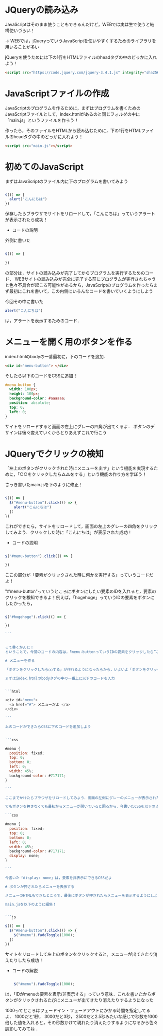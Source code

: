 


# JQueryの読み込み

JavaScriptはそのまま使うこともできるんだけど，WEBでは実は生で使うと結構使いづらい！

 -> WEBでは，jQueryっていうJavaScriptを使いやすくするためのライブラリを用いることが多い
 
jQueryを使うためには下の1行をHTMLファイルのheadタグの中のどっかに入れよう！
 
```html
<script src="https://code.jquery.com/jquery-3.4.1.js" integrity="sha256-WpOohJOqMqqyKL9FccASB9O0KwACQJpFTUBLTYOVvVU=" crossorigin="anonymous"></script>
```

# JavaScriptファイルの作成

JavaScriptのプログラムを作るために，まずはプログラムを書くためのJavaScriptファイルとして，index.htmlがあるのと同じフォルダの中に「main.js」というファイルを作ろう！

作ったら，そのファイルをHTMLから読み込むために，下の1行をHTMLファイルのheadタグの中のどっかに入れよう！


```html
<script src="main.js"></script>
```

# 初めてのJavaScript
まずはJavaScriptのファイル内に下のプログラムを書いてみよう

```js

$(() => {
  alert("こんにちは")
})

```

保存したらブラウザでサイトをリロードして，「こんにちは」っていうアラートが表示されたら成功！

- コードの説明

外側に書いた
```js

$(() => {
  
})

```
の部分は，サイトの読み込みが完了してからプログラムを実行するためのコード．
WEBサイトの読み込みが完全に完了する前にプログラムが実行されちゃうと色々不具合が起こる可能性があるから，JavaScriptのプログラムを作ったらまず最初にこれを書いて，この内側にいろんなコードを書いていくようにしよう

今回その中に書いた
```js
alert("こんにちは")
```

は，アラートを表示するためのコード．


# メニューを開く用のボタンを作る

index.htmlのbodyの一番最初に，下のコードを追加．

```html
<div id="menu-button"> </div>
```

そしたら以下のコードをCSSに追加！

```css
#menu-button {
  width: 100px;
  height: 100px;
  background-color: #aaaaaa;
  position: absolute;
  top: 0;
  left: 0;
}
```

サイトをリロードすると画面の左上にグレーの四角が出てくるよ．
ボタンのデザインは後々変えていくからとりあえずこれで行こう

# JQueryでクリックの検知

「左上のボタンがクリックされた時にメニューを出す」という機能を実現するために，「○○をクリックしたら△△をする」という機能の作り方を学ぼう！

さっき書いたmain.jsを下のように修正！


```js

$(() => {
  $("#menu-button").click(() => {
    alert("こんにちは")
  })
})
```

これができたら，サイトをリロードして，画面の左上のグレーの四角をクリックしてみよう．クリックした時に「こんにちは」が表示された成功！

- コードの説明


```js

$("#menu-button").click(() => {

})

```

ここの部分が「要素がクリックされた時に何かを実行する」っていうコードだよ！

"#menu-button"っていうところにボタンにしたい要素のIDを入れると，要素のクリックを検知できるよ！例えば，「hogehoge」っていうIDの要素をボタンにしたかったら，


```js

$("#hogehoge").click(() => {

})

```　 


って書くかんじ！
ということで，今回のコードの内容は，「menu-buttonっていうIDの要素をクリックしたら”こんにちは”っていうアラートを表示する」っていう意味になるよ

# メニューを作る

「ボタンをクリックしたら○○する」が作れるようになったらから，いよいよ「ボタンをクリックしたらメニューを表示する」を実装しよう！でもその前に，HTMLで，表示するメニューを先に作っておこう！

まずはindex.htmlのbodyタグの中の一番上に以下のコードを入力


```html

<div id="menu">
  <a href="#"> メニューだよ </a>
</div>

```　 

上のコードができたらCSSに下のコードを追加しよう


```css

#menu {
  position: fixed;
  top: 0;
  bottom: 0;
  left: 0;
  width: 45%;
  background-color: #717171;
}

```　 

ここまでかけたらブラウザをリロードしてみよう．画面の左側にグレーのメニューが表示されたらOK!メニューの中身は後々実装するから今はとりあえずこれで大丈夫１

でもボタンを押さなくても最初からメニューが開いていると困るから，今書いたCSSを以下のように編集してメニューを非表示にしておこう

```css

#menu {
  position: fixed;
  top: 0;
  bottom: 0;
  left: 0;
  width: 45%;
  background-color: #717171;
  display: none;
}

```　 

今書いた「display: none」は，要素を非表示にできるCSSだよ

# ボタンが押されたらメニューを表示する

メニューのHTMLもできたところで，最後にボタンが押されたらメニューを表示するようにしよう！

main.jsを以下のように編集！


```js

$(() => {
  $("#menu-button").click(() => {
    $("#menu").fadeToggle(1000);
  })
})
```

サイトをリロードして左上のボタンをクリックすると，メニューが出てきたり消えたりしたら成功！

- コードの解説

```js

    $("#menu").fadeToggle(1000);

```

は，「IDがmenuの要素を表示/非表示する」っていう意味．これを書いたからボタンがクリックされるたびにメニューが出てきたり消えたりするようになった

1000ってところはフェードイン・フェードアウトにかかる時間を指定してるよ．
1000だと1秒， 3000だと3秒， 2500だと2.5秒みたいな感じで秒数を1000倍した値を入れると，その秒数かけて現れたり消えたりするようになるから色々調節してみてね
．
